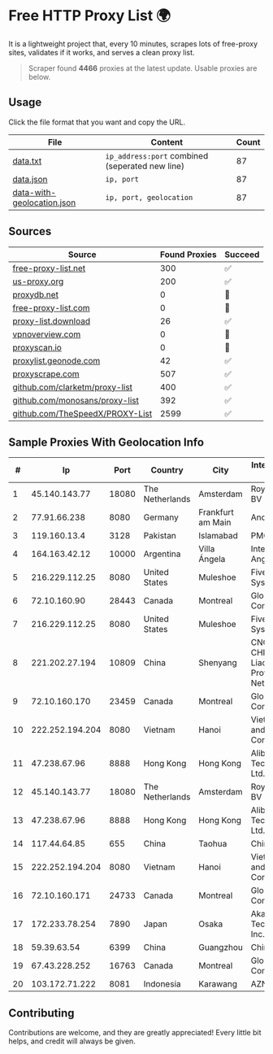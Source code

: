 
# Free HTTP Proxy List 🌍

It is a lightweight project that, every 10 minutes, scrapes lots of free-proxy sites, validates if it works, and serves a clean proxy list.


> Scraper found **4466** proxies at the latest update. Usable proxies are below.

## Usage

Click the file format that you want and copy the URL.


|File|Content|Count|
|----|-------|-----|
|[data.txt](https://raw.githubusercontent.com/themiralay/Proxy-List-World/master/data.txt)|`ip_address:port` combined (seperated new line)|87|
|[data.json](https://raw.githubusercontent.com/themiralay/Proxy-List-World/master/data.json)|`ip, port`|87|
|[data-with-geolocation.json](https://raw.githubusercontent.com/themiralay/Proxy-List-World/master/data-with-geolocation.json)|`ip, port, geolocation`|87|

## Sources

|Source|Found Proxies|Succeed|
|------|-------------|-------|
|[free-proxy-list.net](https://free-proxy-list.net)|300|✅|
|[us-proxy.org](https://www.us-proxy.org)|200|✅|
|[proxydb.net](http://proxydb.net)|0|🚫|
|[free-proxy-list.com](https://free-proxy-list.com/?page=&port=&type%5B%5D=http&type%5B%5D=https&up_time=0&search=Search)|0|🚫|
|[proxy-list.download](https://www.proxy-list.download/HTTP)|26|✅|
|[vpnoverview.com](https://vpnoverview.com/privacy/anonymous-browsing/free-proxy-servers)|0|🚫|
|[proxyscan.io](https://www.proxyscan.io)|0|🚫|
|[proxylist.geonode.com](https://proxylist.geonode.com/api/proxy-list?limit=300&page=1&sort_by=lastChecked&sort_type=desc&protocols=http,https)|42|✅|
|[proxyscrape.com](https://api.proxyscrape.com/v2/?request=displayproxies&protocol=http&timeout=10000&country=all&ssl=all&anonymity=all)|507|✅|
|[github.com/clarketm/proxy-list](https://raw.githubusercontent.com/clarketm/proxy-list/master/proxy-list-raw.txt)|400|✅|
|[github.com/monosans/proxy-list](https://raw.githubusercontent.com/monosans/proxy-list/main/proxies/http.txt)|392|✅|
|[github.com/TheSpeedX/PROXY-List](https://raw.githubusercontent.com/TheSpeedX/PROXY-List/master/http.txt)|2599|✅|


## Sample Proxies With Geolocation Info

|#|Ip|Port|Country|City|Internet Service Provider|
|-|--|----|-------|----|-------------------------|
|1|45.140.143.77|18080|The Netherlands|Amsterdam|RoyaleHosting BV|
|2|77.91.66.238|8080|Germany|Frankfurt am Main|Andrii Hrosh|
|3|119.160.13.4|3128|Pakistan|Islamabad|PMCL Transit|
|4|164.163.42.12|10000|Argentina|Villa Ángela|Interret Villa Angela SRL|
|5|216.229.112.25|8080|United States|Muleshoe|Five Area Systems, LLC|
|6|72.10.160.90|28443|Canada|Montreal|GloboTech Communications|
|7|216.229.112.25|8080|United States|Muleshoe|Five Area Systems, LLC|
|8|221.202.27.194|10809|China|Shenyang|CNC Group CHINA169 Liaoning Province Network|
|9|72.10.160.170|23459|Canada|Montreal|GloboTech Communications|
|10|222.252.194.204|8080|Vietnam|Hanoi|VietNam Post and Telecom Corporation|
|11|47.238.67.96|8888|Hong Kong|Hong Kong|Alibaba (US) Technology Co., Ltd.|
|12|45.140.143.77|18080|The Netherlands|Amsterdam|RoyaleHosting BV|
|13|47.238.67.96|8888|Hong Kong|Hong Kong|Alibaba (US) Technology Co., Ltd.|
|14|117.44.64.85|655|China|Taohua|Chinanet|
|15|222.252.194.204|8080|Vietnam|Hanoi|VietNam Post and Telecom Corporation|
|16|72.10.160.171|24733|Canada|Montreal|GloboTech Communications|
|17|172.233.78.254|7890|Japan|Osaka|Akamai Technologies, Inc.|
|18|59.39.63.54|6399|China|Guangzhou|Chinanet|
|19|67.43.228.252|16763|Canada|Montreal|GloboTech Communications|
|20|103.172.71.222|8081|Indonesia|Karawang|AZNET|



## Contributing

Contributions are welcome, and they are greatly appreciated! Every
little bit helps, and credit will always be given.

